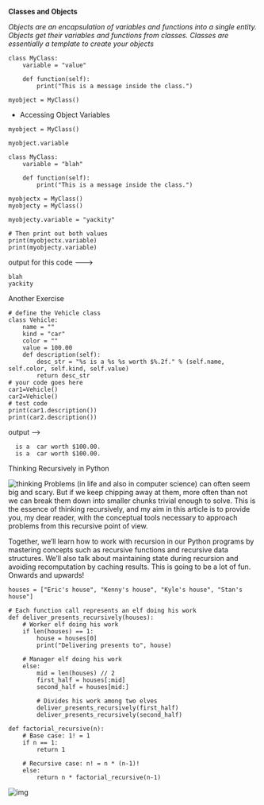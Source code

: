 **Classes and Objects**

*Objects are an encapsulation of variables and functions into a single entity. Objects get their variables and functions from classes. Classes are essentially a template to create your objects*

```
class MyClass:
    variable = "value"

    def function(self):
        print("This is a message inside the class.")

myobject = MyClass()
```

+ Accessing Object Variables
```
myobject = MyClass()

myobject.variable
```

```
class MyClass:
    variable = "blah"

    def function(self):
        print("This is a message inside the class.")

myobjectx = MyClass()
myobjecty = MyClass()

myobjecty.variable = "yackity"

# Then print out both values
print(myobjectx.variable)
print(myobjecty.variable)
```
output for this code --->
```
blah
yackity
```


Another Exercise

```
# define the Vehicle class
class Vehicle:
    name = ""
    kind = "car"
    color = ""
    value = 100.00
    def description(self):
        desc_str = "%s is a %s %s worth $%.2f." % (self.name, self.color, self.kind, self.value)
        return desc_str
# your code goes here
car1=Vehicle()
car2=Vehicle()
# test code
print(car1.description())
print(car2.description())

```
output -->
```
  is a  car worth $100.00.
  is a  car worth $100.00.
 ```
 
 Thinking Recursively in Python


 ![thinking](https://files.realpython.com/media/Thinking-Recursively-in-Python_Watermarked.1825397c00ea.jpg)
 Problems (in life and also in computer science) can often seem big and scary. But if we keep chipping away at them, more often than not we can break them down into smaller chunks trivial enough to solve. This is the essence of thinking recursively, and my aim in this article is to provide you, my dear reader, with the conceptual tools necessary to approach problems from this recursive point of view.

Together, we’ll learn how to work with recursion in our Python programs by mastering concepts such as recursive functions and recursive data structures. We’ll also talk about maintaining state during recursion and avoiding recomputation by caching results. This is going to be a lot of fun. Onwards and upwards!

```
houses = ["Eric's house", "Kenny's house", "Kyle's house", "Stan's house"]

# Each function call represents an elf doing his work 
def deliver_presents_recursively(houses):
    # Worker elf doing his work
    if len(houses) == 1:
        house = houses[0]
        print("Delivering presents to", house)

    # Manager elf doing his work
    else:
        mid = len(houses) // 2
        first_half = houses[:mid]
        second_half = houses[mid:]

        # Divides his work among two elves
        deliver_presents_recursively(first_half)
        deliver_presents_recursively(second_half)
```

```
def factorial_recursive(n):
    # Base case: 1! = 1
    if n == 1:
        return 1

    # Recursive case: n! = n * (n-1)!
    else:
        return n * factorial_recursive(n-1)
```

![img](https://files.realpython.com/media/stack.9c4ba62929cf.gif)
